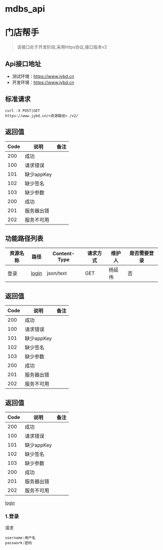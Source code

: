 # mdbs_api
# 门店帮手
   >该接口处于开发阶段,采用https协议,接口版本v2
   
## Api接口地址
- 测试环境：https://www.jybd.cn
- 开发环境：https://www.jybd.cn

## 标准请求
    curl -X POST|GET
    https://www.jybd.cn/<资源路径> /v2/
## 返回值

Code| 说明  |备注
--- | ---   | --- 
200 | 成功
100 | 请求错误
101 | 缺少appKey
102 | 缺少签名
103 | 缺少参数
200 | 成功
201 | 服务器出错
202 | 服务不可用


## 功能路径列表
资源名称| 路径  |Content-Type| 请求方式 | 维护人 | 是否需要登录
---     | ---   | ---  | --- | --- | --- 
登录    | [login](#index) |json/text   |GET   |杨延伟    |否

## 返回值

Code| 说明  |备注
--- | ---   | --- 
200 | 成功
100 | 请求错误
101 | 缺少appKey
102 | 缺少签名
103 | 缺少参数
200 | 成功
201 | 服务器出错
202 | 服务不可用

## 返回值

Code| 说明  |备注
--- | ---   | --- 
200 | 成功
100 | 请求错误
101 | 缺少appKey
102 | 缺少签名
103 | 缺少参数
200 | 成功
201 | 服务器出错
202 | 服务不可用

[login](#index)
### **1.登录**
 
 
 请求
 
    username:用户名
    passwork:密码
    
    

  
